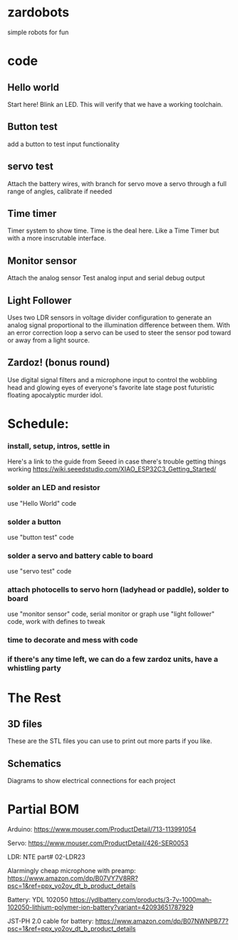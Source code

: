 # zardobots
simple robots for fun


# code 

## Hello world
Start here! Blink an LED. This will verify that we have a working toolchain.

## Button test
add a button to test input functionality

## servo test
Attach the battery wires, with branch for servo
move a servo through a full range of angles, calibrate if needed

## Time timer
Timer system to show time. Time is the deal here. Like a Time Timer but with a more inscrutable interface.


## Monitor sensor
Attach the analog sensor
Test analog input and serial debug output

## Light Follower
Uses two LDR sensors in voltage divider configuration to generate an analog signal proportional to the illumination difference between them. With an error correction loop a servo can be used to steer the sensor pod toward or away from a light source.

## Zardoz! (bonus round)
Use digital signal filters and a microphone input to control the wobbling head and glowing eyes of everyone's favorite late stage post futuristic floating apocalyptic murder idol.




# Schedule:
### install, setup, intros, settle in
Here's a link to the guide from Seeed in case there's trouble getting things working
https://wiki.seeedstudio.com/XIAO_ESP32C3_Getting_Started/
### solder an LED and resistor
use "Hello World" code
### solder a button
use "button test" code
### solder a servo and battery cable to board
use "servo test" code
### attach photocells to servo horn (ladyhead or paddle), solder to board
use "monitor sensor" code, serial monitor or graph
use "light follower" code, work with defines to tweak
### time to decorate and mess with code
### if there's any time left, we can do a few zardoz units, have a whistling party



# The Rest
## 3D files
These are the STL files you can use to print out more parts if you like.  

## Schematics
Diagrams to show electrical connections for each project


# Partial BOM
Arduino: https://www.mouser.com/ProductDetail/713-113991054

Servo: https://www.mouser.com/ProductDetail/426-SER0053

LDR: NTE part# 02-LDR23

Alarmingly cheap microphone with preamp: https://www.amazon.com/dp/B07VY7V8RR?psc=1&ref=ppx_yo2ov_dt_b_product_details

Battery: YDL 102050 https://ydlbattery.com/products/3-7v-1000mah-102050-lithium-polymer-ion-battery?variant=42093651787929

JST-PH 2.0 cable for battery: https://www.amazon.com/dp/B07NWNPB77?psc=1&ref=ppx_yo2ov_dt_b_product_details

